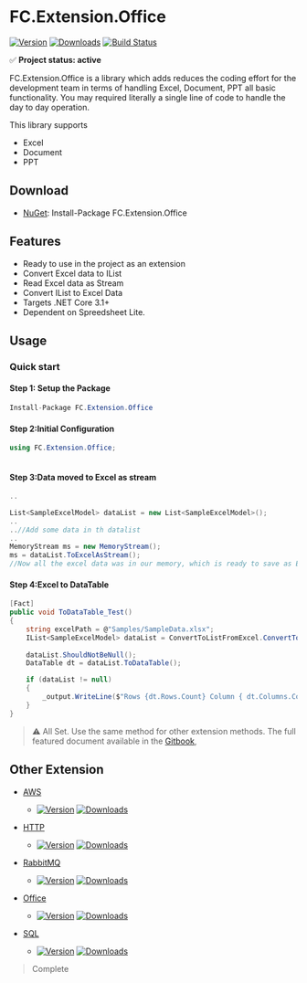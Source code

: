 # FC.Extension.Office


[![Version](https://img.shields.io/nuget/v/FC.Extension.Office.svg)](https://www.nuget.org/packages/FC.Extension.Office/)
[![Downloads](https://img.shields.io/nuget/dt/FC.Extension.Office.svg)](https://www.nuget.org/packages/FC.Extension.Office/)
[![Build Status](https://tfsversioncontrol.visualstudio.com/FireCloud%20Service/_apis/build/status/Seed-Library/Extension/Main/FC.Extension.Office-%20Main%20Branch%20-%20Release%20Package?branchName=main)](https://tfsversioncontrol.visualstudio.com/FireCloud%20Service/_build/latest?definitionId=16&branchName=main)



✅ **Project status: active**

FC.Extension.Office is a library which adds reduces the coding effort for the development team in terms of handling Excel, Document, PPT all basic functionality. You may required literally a single line of code to handle the day to day operation.

This library supports 
+ Excel
+ Document
+ PPT

## Download

- [NuGet](https://www.nuget.org/packages/FC.Extension.Office/): Install-Package FC.Extension.Office

## Features

- Ready to use in the project as an extension
- Convert Excel data to IList
- Read Excel data as Stream
- Convert IList to Excel Data
- Targets .NET Core 3.1+
- Dependent on Spreedsheet Lite.

## Usage

### Quick start
#### Step 1: Setup the Package

```csharp
Install-Package FC.Extension.Office
```

#### Step 2:Initial Configuration

```csharp
using FC.Extension.Office;
	
````

#### Step 3:Data moved to Excel as stream

```csharp
..

List<SampleExcelModel> dataList = new List<SampleExcelModel>();
..
..//Add some data in th datalist
..
MemoryStream ms = new MemoryStream();
ms = dataList.ToExcelAsStream();
//Now all the excel data was in our memory, which is ready to save as Excel file.

````
#### Step 4:Excel to DataTable

```csharp
[Fact]
public void ToDataTable_Test()
{
    string excelPath = @"Samples/SampleData.xlsx";
    IList<SampleExcelModel> dataList = ConvertToListFromExcel.ConvertToList<SampleExcelModel>(excelPath, "SalesOrders");
    
    dataList.ShouldNotBeNull();
    DataTable dt = dataList.ToDataTable();

    if (dataList != null)
    {
        _output.WriteLine($"Rows {dt.Rows.Count} Column { dt.Columns.Count }");
    }
}

````


> ⚠️ All Set. Use the same method for other extension methods.
The full featured document available in the [Gitbook](https://app.gitbook.com/@sr-firecloud/s/fc-extension),
 

## Other Extension

- [AWS](https://www.nuget.org/packages/FC.Extension.AWS, "AWS Extension") 
	* [![Version](https://img.shields.io/nuget/v/FC.Core.Extension.svg)](https://www.nuget.org/packages/FC.Core.Extension/)
[![Downloads](https://img.shields.io/nuget/dt/FC.Core.Extension.svg)](https://www.nuget.org/packages/FC.Core.Extension/)

- [HTTP](https://www.nuget.org/packages/FC.Extension.HTTP/,"HTTP")
	* [![Version](https://img.shields.io/nuget/v/FC.Extension.HTTP.svg)](https://www.nuget.org/packages/FC.Extension.HTTP/)
[![Downloads](https://img.shields.io/nuget/dt/FC.Extension.HTTP.svg)](https://www.nuget.org/packages/FC.Extension.HTTP/)

- [RabbitMQ](https://www.nuget.org/packages/FC.Extension.RabbitMQ/,"RabbitMQ")
	* [![Version](https://img.shields.io/nuget/v/FC.Extension.RabbitMQ.svg)](https://www.nuget.org/packages/FC.Extension.RabbitMQ/)
[![Downloads](https://img.shields.io/nuget/dt/FC.Extension.RabbitMQ.svg)](https://www.nuget.org/packages/FC.Extension.RabbitMQ/)

- [Office](https://www.nuget.org/packages/FC.Extension.Office/,"Office")
	* [![Version](https://img.shields.io/nuget/v/FC.Extension.Office.svg)](https://www.nuget.org/packages/FC.Extension.Office/)
[![Downloads](https://img.shields.io/nuget/dt/FC.Extension.Office.svg)](https://www.nuget.org/packages/FC.Extension.Office/)

- [SQL](https://www.nuget.org/packages/FC.Extension.SQL/,"SQL")
	* [![Version](https://img.shields.io/nuget/v/FC.Extension.SQL.svg)](https://www.nuget.org/packages/FC.Extension.SQL/)
[![Downloads](https://img.shields.io/nuget/dt/FC.Extension.SQL.svg)](https://www.nuget.org/packages/FFC.Extension.SQL/)

>Complete